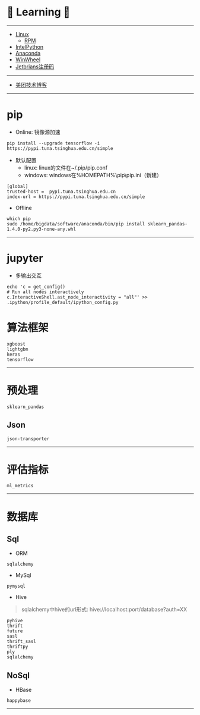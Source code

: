 # :rocket: Learning :facepunch:

---
- [Linux][0]
    - [RPM][5]
- [IntelPython][1]
- [Anaconda][2]
- [WinWheel][3]
- [Jetbrians注册码][6]
---
- [美团技术博客][4]
---

# pip
- Online: 镜像源加速
```
pip install --upgrade tensorflow -i https://pypi.tuna.tsinghua.edu.cn/simple
```

- 默认配置
    - linux: linux的文件在~/.pip/pip.conf
    - windows: windows在%HOMEPATH%\pip\pip.ini（新建）
```
[global]
trusted-host =  pypi.tuna.tsinghua.edu.cn
index-url = https://pypi.tuna.tsinghua.edu.cn/simple
```

- Offline
```
which pip
sudo /home/bigdata/software/anaconda/bin/pip install sklearn_pandas-1.4.0-py2.py3-none-any.whl
```
---

# jupyter
- 多输出交互
```
echo 'c = get_config()
# Run all nodes interactively
c.InteractiveShell.ast_node_interactivity = "all"' >> .ipython/profile_default/ipython_config.py
```

# 算法框架
```
xgboost
lightgbm
keras
tensorflow
```
---

# 预处理
```
sklearn_pandas
```

## Json
```
json-transporter
```
---

# 评估指标
```
ml_metrics
```
---

# 数据库
## Sql
- ORM
```
sqlalchemy
```
- MySql
```
pymysql
```

- Hive
> sqlalchemy中hive的url形式: hive://localhost:port/database?auth=XX
```
pyhive
thrift
future
sasl
thrift_sasl
thriftpy
ply
sqlalchemy
```
## NoSql

- HBase
```
happybase
```



---
[0]: https://jaywcjlove.github.io/linux-command/
[1]: https://registrationcenter.intel.com/en/products/postregistration/?sn=CTGC-JS77PNXP&EmailID=313303303%40qq.com&Sequence=2053363&dnld=t
[2]: https://mirrors.tuna.tsinghua.edu.cn/anaconda/archive/
[3]: http://www.lfd.uci.edu/~gohlke/pythonlibs/
[4]: https://tech.meituan.com/
[5]: http://rpmfind.net/linux/rpm2html/search.php
[6]: http://xidea.online

